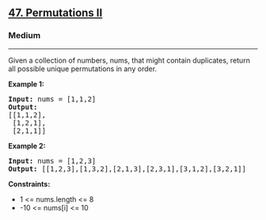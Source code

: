 <h2><a href="https://leetcode.com/problems/permutations-ii">47. Permutations II</a></h2>
<h3>Medium</h3>
<hr>
<p>Given a collection of numbers, nums, that might contain duplicates, return all possible unique permutations in any order.</p>
<p><strong>Example 1:</strong></p>
<pre>
<strong>Input:</strong> nums = [1,1,2]
<strong>Output:</strong>
[[1,1,2],
 [1,2,1],
 [2,1,1]]
</pre>
<p><strong>Example 2:</strong></p>
<pre>
<strong>Input:</strong> nums = [1,2,3]
<strong>Output:</strong> [[1,2,3],[1,3,2],[2,1,3],[2,3,1],[3,1,2],[3,2,1]]
</pre>
<p><strong>Constraints:</strong></p>
<ul>
<li>1 <= nums.length <= 8</li>
<li>-10 <= nums[i] <= 10</li>
</ul>
